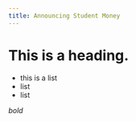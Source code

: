 ```yaml
---
title: Announcing Student Money
---
```

# This is a heading.

- this is a list
- list
- list

*bold*
